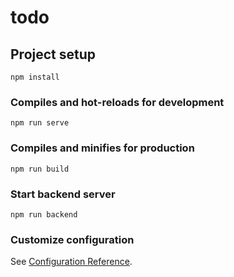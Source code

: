 # todo

## Project setup
```
npm install
```

### Compiles and hot-reloads for development
```
npm run serve
```

### Compiles and minifies for production
```
npm run build
```

### Start backend server
```
npm run backend
```
### Customize configuration
See [Configuration Reference](https://cli.vuejs.org/config/).
